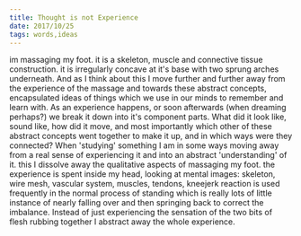 ```yaml
---
title: Thought is not Experience
date: 2017/10/25
tags: words,ideas
---
```


im massaging my foot. it is a skeleton, muscle and connective tissue construction. it is irregularly concave at it's base with two sprung arches underneath. And as I think about this I move further and further away from the experience of the massage and towards these abstract concepts, encapsulated ideas of things which we use in our minds to remember and learn with. As an experience happens, or soon afterwards (when dreaming perhaps?) we break it down into it's component parts. What did it look like, sound like, how did it move, and most importantly which other of these abstract concepts went together to make it up, and in which ways were they connected? When 'studying' something I am in some ways moving away from a real sense of experiencing it and into an abstract 'understanding' of it. this I dissolve away the qualitative aspects of massaging my foot. the experience is spent inside my head, looking at mental images: skeleton, wire mesh, vascular system, muscles, tendons, kneejerk reaction is used frequently in the normal process of standing which is really lots of little instance of nearly falling over and then springing back to correct the imbalance. Instead of just experiencing the sensation of the two bits of flesh rubbing together I abstract away the whole experience.
